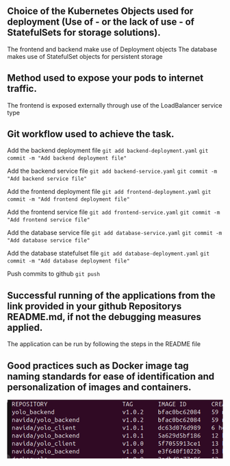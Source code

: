 ## Choice of the Kubernetes Objects used for deployment (Use of - or the lack of use - of StatefulSets for storage solutions).
The frontend and backend make use of Deployment objects
The database makes use of StatefulSet objects for persistent storage

## Method used to expose your pods to internet traffic.
The frontend is exposed externally through use of the LoadBalancer service type

## Git workflow used to achieve the task.
Add the backend deployment file
`git add backend-deployment.yaml`
`git commit -m "Add backend deployment file"`

Add the backend service file
`git add backend-service.yaml`
`git commit -m "Add backend service file"`

Add the frontend deployment file
`git add frontend-deployment.yaml`
`git commit -m "Add frontend deployment file"`

Add the frontend service file
`git add frontend-service.yaml`
`git commit -m "Add frontend service file"`

Add the database service file
`git add database-service.yaml`
`git commit -m "Add database service file"`

Add the database statefulset file
`git add database-deployment.yaml`
`git commit -m "Add database deployment file"`

Push commits to github
`git push`

## Successful running of the applications from the link provided in your github Repositorys README.md, if not the debugging measures applied.
The application can be run by following the steps in the README file

## Good practices such as Docker image tag naming standards for ease of identification and personalization of images and containers.
!["Docker image tags"](tags.png)